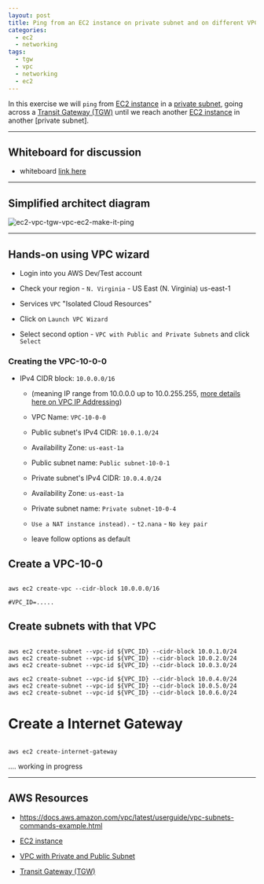 ```yaml
---
layout: post
title: Ping from an EC2 instance on private subnet and on different VPC via TGW
categories:
  - ec2
  - networking
tags:
  - tgw
  - vpc
  - networking
  - ec2
---
```


In this exercise we will `ping` from [EC2 instance](https://aws.amazon.com/ec2/) in a [private subnet](https://docs.aws.amazon.com/vpc/latest/userguide/VPC_Scenario2.html), going across a [Transit Gateway (TGW)](https://aws.amazon.com/transit-gateway/) until we reach another [EC2 instance](https://aws.amazon.com/ec2/) in another [private subnet].

---

## Whiteboard for discussion

- whiteboard [link here](https://awwapp.com/b/u6hxhr9cvgwgw/)

---

## Simplified architect diagram

![ec2-vpc-tgw-vpc-ec2-make-it-ping](/assets/images/ec2-vpc-tgw-vpc-ec2-make-it-ping.png)

---

## Hands-on using VPC wizard

- Login into you AWS Dev/Test account

- Check your region - `N. Virginia` - US East (N. Virginia) us-east-1

- Services `VPC` "Isolated Cloud Resources"

- Click on `Launch VPC Wizard`

- Select second option - `VPC with Public and Private Subnets` and click `Select`

### Creating the VPC-10-0-0

- IPv4 CIDR block: `10.0.0.0/16`
  - (meaning IP range from 10.0.0.0 up to 10.0.255.255, [more details here on VPC IP Addressing](https://docs.aws.amazon.com/vpc/latest/userguide/vpc-ip-addressing.html))

  - VPC Name: `VPC-10-0-0`

  - Public subnet's IPv4 CIDR: `10.0.1.0/24`

  - Availability Zone: `us-east-1a`

  - Public subnet name: `Public subnet-10-0-1`

  - Private subnet's IPv4 CIDR: `10.0.4.0/24`
  
  - Availability Zone: `us-east-1a`
  
  - Private subnet name: `Private subnet-10-0-4`

  - `Use a NAT instance instead).` - `t2.nana` - `No key pair`
  
  - leave follow options as default
















## Create a VPC-10-0

```shell

aws ec2 create-vpc --cidr-block 10.0.0.0/16

#VPC_ID=.....
```

## Create subnets with that VPC

```shell

aws ec2 create-subnet --vpc-id ${VPC_ID} --cidr-block 10.0.1.0/24
aws ec2 create-subnet --vpc-id ${VPC_ID} --cidr-block 10.0.2.0/24
aws ec2 create-subnet --vpc-id ${VPC_ID} --cidr-block 10.0.3.0/24

aws ec2 create-subnet --vpc-id ${VPC_ID} --cidr-block 10.0.4.0/24
aws ec2 create-subnet --vpc-id ${VPC_ID} --cidr-block 10.0.5.0/24
aws ec2 create-subnet --vpc-id ${VPC_ID} --cidr-block 10.0.6.0/24
```


# Create a Internet Gateway

```shell

aws ec2 create-internet-gateway

```

.... working in progress




---

## AWS Resources

- <https://docs.aws.amazon.com/vpc/latest/userguide/vpc-subnets-commands-example.html>

- [EC2 instance](https://aws.amazon.com/ec2/)
- [VPC with Private and Public Subnet](https://docs.aws.amazon.com/vpc/latest/userguide/VPC_Scenario2.html)
- [Transit Gateway (TGW)](https://aws.amazon.com/transit-gateway/)


